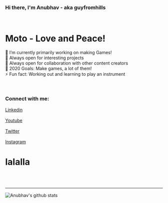### Hi there, I'm Anubhav - aka guyfromhills 
<br/>

# Moto - Love and Peace! <br/>
🔭 I’m currently primarily working on making Games!<br/>
🌱 Always open for interesting projects <br/>
👯 Always open for collaboration with other content creators <br/>
🥅 2020 Goals: Make games, a lot of them! <br/>
⚡ Fun fact: Working out and learning to play an instrument <br/>
 
 <br/>
 
### Connect with me:
[Linkedin](https://www.linkedin.com/in/guyfromhills/)    
<br/>
[Youtube](https://www.youtube.com/channel/UCY9wK6W6rzvGNxidxC7Tgiw?view_as=subscriber) <br/>
<br/>
[Twitter](https://twitter.com/guyfromhills)   <br/>
<br/>
[Instagram](https://www.instagram.com/guyfromhills/?hl=en)  

# lalalla
<br/>
<br/>

---

![Anubhav's github stats](https://github-readme-stats.vercel.app/api?username=guyfromhills&show_icons=true&theme=dracula)
